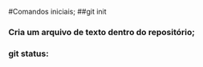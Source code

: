 #Comandos iniciais;
  ##git init
  ### Cria um arquivo de texto dentro do repositório;
  ### git status:
  
  
